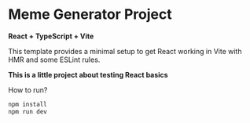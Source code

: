 # Meme Generator Project

**React + TypeScript + Vite**

This template provides a minimal setup to get React working in Vite with HMR and some ESLint rules.

**This is a little project about testing React basics**

How to run?

```python
npm install 
npm run dev
```

